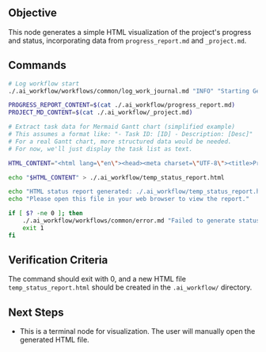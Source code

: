 ## Objective
This node generates a simple HTML visualization of the project's progress and status, incorporating data from `progress_report.md` and `_project.md`.

## Commands
```bash
# Log workflow start
./.ai_workflow/workflows/common/log_work_journal.md "INFO" "Starting Generate Status HTML workflow."

PROGRESS_REPORT_CONTENT=$(cat ./.ai_workflow/progress_report.md)
PROJECT_MD_CONTENT=$(cat ./.ai_workflow/_project.md)

# Extract task data for Mermaid Gantt chart (simplified example)
# This assumes a format like: "- Task ID: [ID] - Description: [Desc]"
# For a real Gantt chart, more structured data would be needed.
# For now, we'll just display the task list as text.

HTML_CONTENT="<html lang=\"en\"><head><meta charset=\"UTF-8\"><title>Project Status Report</title><script src=\"https://cdn.jsdelivr.net/npm/mermaid@10.9.1/dist/mermaid.min.js\"></script><style>body { font-family: sans-serif; margin: 20px; } pre { background-color: #f4f4f4; padding: 10px; border-radius: 5px; }</style></head><body><h1>Project Status Overview</h1><h2>Project Details</h2><pre>${PROJECT_MD_CONTENT}</pre><h2>Progress Report</h2><pre>${PROGRESS_REPORT_CONTENT}</pre><h2>Task Progress (Mermaid Gantt - Conceptual)</h2><div class=\"mermaid\">\n  gantt\n    dateFormat  YYYY-MM-DD\n    title Project Tasks Overview\n    section Planning\n      Initial Setup :a1, 2025-07-01, 3d\n    section Development\n      Feature A :a2, after a1, 5d\n      Feature B :a3, after a2, 7d\n    section Testing\n      Testing Phase :a4, after a3, 4d\n</div></body></html>"

echo "$HTML_CONTENT" > ./.ai_workflow/temp_status_report.html

echo "HTML status report generated: ./.ai_workflow/temp_status_report.html"
echo "Please open this file in your web browser to view the report."

if [ $? -ne 0 ]; then
    ./.ai_workflow/workflows/common/error.md "Failed to generate status HTML."
    exit 1
fi
```

## Verification Criteria
The command should exit with 0, and a new HTML file `temp_status_report.html` should be created in the `.ai_workflow/` directory.

## Next Steps
- This is a terminal node for visualization. The user will manually open the generated HTML file.

